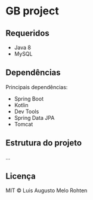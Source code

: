 # GB project

## Requeridos
- Java 8
- MySQL

## Dependências
Principais dependências:

- Spring Boot
- Kotlin
- Dev Tools
- Spring Data JPA
- Tomcat

## Estrutura do projeto
...

## Licença

MIT © Luis Augusto Melo Rohten
